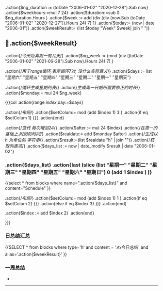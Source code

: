 .action{$ng_duration := (toDate "2006-01-02" "2020-12-28").Sub now}
.action{$weekhours:=mul 7 24}
.action{$duration:=sub 0 $ng_duration.Hours }
.action{$week := add (div (div (now.Sub (toDate "2006-01-02" "2020-12-27")).Hours 24) 7) 1}
.action{$today:= (now | date "2006-01")}
.action{$weekResult:= (list $today "Week" $week| join " ")}


## 📅.action{$weekResult}



.action{/*今天距离周一有几天*/}
.action{$ng_week := (mod (div ((toDate "2006-01-02" "2021-06-28").Sub now).Hours 24) 7) }

.action{/*用于range循环,表示循环7次, 没什么实际意义*/}
.action{$days := list "星期六" "星期五" "星期四" "星期三" "星期二" "星期一" "星期天"}


.action{/*循环生成星期列表*/}
.action{/*生成周一日期所需要修正的时长*/}
.action{$monday:= mul 24 $ng_week}

{{{col
.action{range $index,$day:=$days}

.action{/*布局*/}
.action{$setColum:= mod (add $index 1) 3 }
.action{if eq $setColum 1}
{{{
.action{end}


.action{/*迭代 每次增加24*/}
.action{$after := mul 24 $index}
.action{/*在周一的基础上,附加的时间*/}
.action{$realdate:= add $monday $after}
.action{/*生成以 h 为单位的 字符串*/}
.action{$result:=(list $realdate "h" | join "")}
.action{/*获取列表项*/}
.action{$days_list := now | date_modify $result  | date "2006-01-02"}
	
### .action{$days_list}  .action{last (slice (list "星期一" "星期二" "星期三" "星期四" "星期五" "星期六" "星期日") 0 (add 1 $index ) )}

{{select * from blocks where name=".action{$days_list}" and content="Schedule" }}


.action{/*布局*/}
.action{$setColum:= mod (add $index 1) 1 }
.action{if eq $setColum 2}
}}}
.action{else if eq $index 3}
}}}
.action{end}

.action{$index := add  $index 2}
.action{end}

}}}

### 日总结汇总
{{SELECT * from blocks where type='h' and  content = '✍今日总结' and alias='.action{$weekResult}' }}

### 一周总结
-
---
